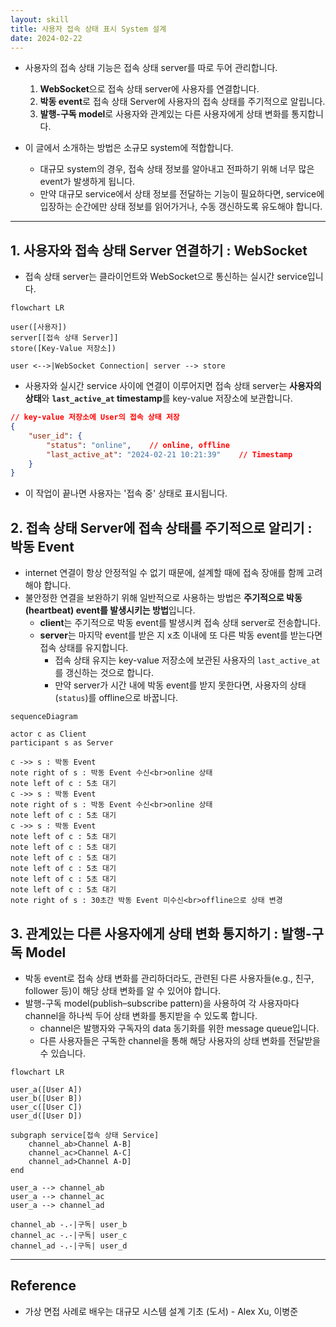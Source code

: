 ```yaml
---
layout: skill
title: 사용자 접속 상태 표시 System 설계
date: 2024-02-22
---
```





- 사용자의 접속 상태 기능은 접속 상태 server를 따로 두어 관리합니다.
    1. **WebSocket**으로 접속 상태 server에 사용자를 연결합니다.
    2. **박동 event**로 접속 상태 Server에 사용자의 접속 상태를 주기적으로 알립니다.
    3. **발행-구독 model**로 사용자와 관계있는 다른 사용자에게 상태 변화를 통지합니다.

- 이 글에서 소개하는 방법은 소규모 system에 적합합니다.
    - 대규모 system의 경우, 접속 상태 정보를 알아내고 전파하기 위해 너무 많은 event가 발생하게 됩니다.
    - 만약 대규모 service에서 상태 정보를 전달하는 기능이 필요하다면, service에 입장하는 순간에만 상태 정보를 읽어가거나, 수동 갱신하도록 유도해야 합니다.




---




## 1. 사용자와 접속 상태 Server 연결하기 : WebSocket

- 접속 상태 server는 클라이언트와 WebSocket으로 통신하는 실시간 service입니다.

```mermaid
flowchart LR

user([사용자])
server[[접속 상태 Server]]
store([Key-Value 저장소])

user <-->|WebSocket Connection| server --> store
```

- 사용자와 실시간 service 사이에 연결이 이루어지면 접속 상태 server는 **사용자의 상태**와 **`last_active_at` timestamp**를 key-value 저장소에 보관합니다.

```json
// key-value 저장소에 User의 접속 상태 저장
{
    "user_id": {
        "status": "online",    // online, offline
        "last_active_at": "2024-02-21 10:21:39"    // Timestamp
    }
}
```

- 이 작업이 끝나면 사용자는 '접속 중' 상태로 표시됩니다.




## 2. 접속 상태 Server에 접속 상태를 주기적으로 알리기 : 박동 Event

- internet 연결이 항상 안정적일 수 없기 때문에, 설계할 때에 접속 장애를 함께 고려해야 합니다.
- 불안정한 연결을 보완하기 위해 일반적으로 사용하는 방법은 **주기적으로 박동(heartbeat) event를 발생시키는 방법**입니다.
    - **client**는 주기적으로 박동 event를 발생시켜 접속 상태 server로 전송합니다.
    - **server**는 마지막 event를 받은 지 x초 이내에 또 다른 박동 event를 받는다면 접속 상태를 유지합니다.
        - 접속 상태 유지는 key-value 저장소에 보관된 사용자의 `last_active_at`를 갱신하는 것으로 합니다.
        - 만약 server가 시간 내에 박동 event를 받지 못한다면, 사용자의 상태(`status`)를 offline으로 바꿉니다.

```mermaid
sequenceDiagram

actor c as Client
participant s as Server

c ->> s : 박동 Event
note right of s : 박동 Event 수신<br>online 상태
note left of c : 5초 대기
c ->> s : 박동 Event
note right of s : 박동 Event 수신<br>online 상태
note left of c : 5초 대기
c ->> s : 박동 Event
note left of c : 5초 대기
note left of c : 5초 대기
note left of c : 5초 대기
note left of c : 5초 대기
note left of c : 5초 대기
note left of c : 5초 대기
note right of s : 30초간 박동 Event 미수신<br>offline으로 상태 변경
```




## 3. 관계있는 다른 사용자에게 상태 변화 통지하기 : 발행-구독 Model

- 박동 event로 접속 상태 변화를 관리하더라도, 관련된 다른 사용자들(e.g., 친구, follower 등)이 해당 상태 변화를 알 수 있어야 합니다.
- 발행-구독 model(publish–subscribe pattern)을 사용하여 각 사용자마다 channel을 하나씩 두어 상태 변화를 통지받을 수 있도록 합니다.
    - channel은 발행자와 구독자의 data 동기화를 위한 message queue입니다.
    - 다른 사용자들은 구독한 channel을 통해 해당 사용자의 상태 변화를 전달받을 수 있습니다.

```mermaid
flowchart LR

user_a([User A])
user_b([User B])
user_c([User C])
user_d([User D])

subgraph service[접속 상태 Service]
    channel_ab>Channel A-B]
    channel_ac>Channel A-C]
    channel_ad>Channel A-D]
end

user_a --> channel_ab
user_a --> channel_ac
user_a --> channel_ad

channel_ab -.-|구독| user_b
channel_ac -.-|구독| user_c
channel_ad -.-|구독| user_d
```




---




## Reference

- 가상 면접 사례로 배우는 대규모 시스템 설계 기초 (도서) - Alex Xu, 이병준
